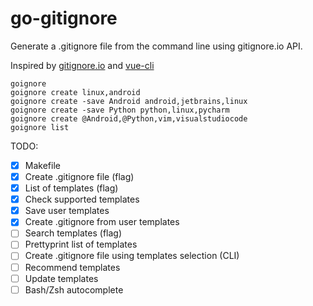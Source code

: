 # go-gitignore

Generate a .gitignore file from the command line using gitignore.io API.

Inspired by [gitignore.io](https://www.gitignore.io/) and [vue-cli](https://github.com/vuejs/vue-cli)

```shell
goignore
goignore create linux,android
goignore create -save Android android,jetbrains,linux
goignore create -save Python python,linux,pycharm
goignore create @Android,@Python,vim,visualstudiocode
goignore list
```

TODO:
- [x] Makefile
- [x] Create .gitignore file (flag)
- [x] List of templates (flag)
- [x] Check supported templates
- [x] Save user templates
- [x] Create .gitignore from user templates
- [ ] Search templates (flag)
- [ ] Prettyprint list of templates
- [ ] Create .gitignore file using templates selection (CLI)
- [ ] Recommend templates
- [ ] Update templates
- [ ] Bash/Zsh autocomplete
